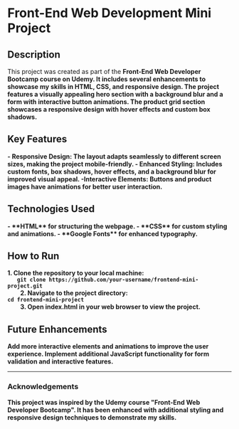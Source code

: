 <h1>Front-End Web Development Mini Project</h1>

<h2>Description</h2>
This project was created as part of the <b>Front-End Web Developer Bootcamp<b> course on Udemy. It includes several enhancements to showcase my skills in HTML, CSS, and responsive design. The project features a visually appealing hero section with a background blur and a form with interactive button animations. The product grid section showcases a responsive design with hover effects and custom box shadows.

<h2>Key Features</h2>
- <b>Responsive Design<b>: The layout adapts seamlessly to different screen sizes, making the project mobile-friendly.
- <strong>Enhanced Styling<strong>: Includes custom fonts, box shadows, hover effects, and a background blur for improved visual appeal.
-<b>Interactive Elements<b>: Buttons and product images have animations for better user interaction.

<h2>Technologies Used</h2>
- **HTML** for structuring the webpage.
- **CSS** for custom styling and animations.
- **Google Fonts** for enhanced typography.

<h2>How to Run</h2>
1. Clone the repository to your local machine:
    <code>
   git clone https://github.com/your-username/frontend-mini-project.git
    </code>
2. Navigate to the project directory:
    <code>
cd frontend-mini-project
    </code>
3. Open index.html in your web browser to view the project.

<h2>Future Enhancements</h2>
Add more interactive elements and animations to improve the user experience.
Implement additional JavaScript functionality for form validation and interactive features.
<hr>
<h3>Acknowledgements</h3>
This project was inspired by the Udemy course "Front-End Web Developer Bootcamp". It has been enhanced with additional styling and responsive design techniques to demonstrate my skills.